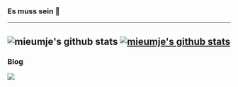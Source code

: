 ### Es muss sein 🔷

<!--
**mieumje/mieumje** is a ✨ _special_ ✨ repository because its `README.md` (this file) appears on your GitHub profile.

Here are some ideas to get you started:

- 🔭 I’m currently working on ...
- 🌱 I’m currently learning ...
- 👯 I’m looking to collaborate on ...
- 🤔 I’m looking for help with ...
- 💬 Ask me about ...
- 📫 How to reach me: ...
- 😄 Pronouns: ...
- ⚡ Fun fact: ...
-->
---
![mieumje's github stats](https://github-readme-stats.vercel.app/api?username=mieumje&show_icons=true)
[![mieumje's github stats](https://github-readme-stats.vercel.app/api/top-langs/?username=mieumje&show_icons=true&hide_border=true&title_color=004386&icon_color=004386&layout=compact)](https://github.com/mieumje)
---
### Blog
<a href="[https://mieumje.tistory.com/]" target="_blank"><img src="https://img.shields.io/badge/[Kakao]-[#FFCD00]?style=flat-square&logo=[Kakao]&logoColor=white"/></a>
